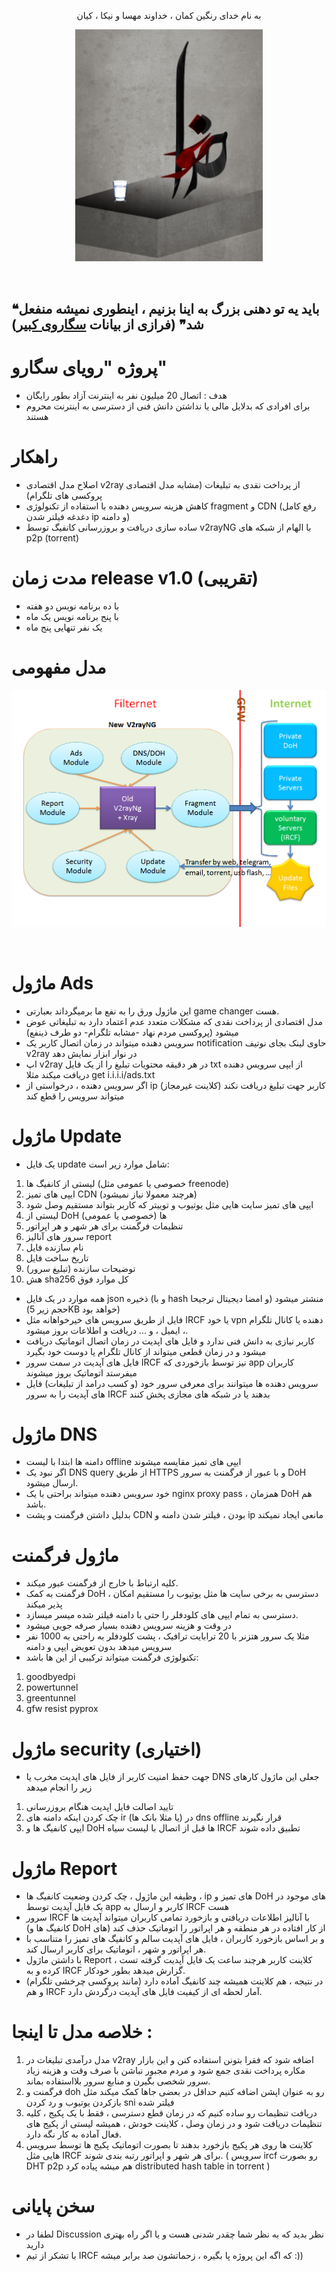 <p align="center">به نام خدای رنگین کمان ، خداوند مهسا و نیکا ، کیان</p>
<p align="center"><img src="/asset/khoda.png?raw=true" width="300" ></p><br>

## ❝باید یه تو دهنی بزرگ به اینا بزنیم ، اینطوری نمیشه منفعل شد❞  (فرازی از بیانات [سگاروی کبیر](https://twitter.com/isegaro))


# پروژه "رویای سگارو"
- هدف : اتصال 20 میلیون نفر به اینترنت آزاد بطور رایگان
- برای افرادی که بدلایل مالی یا نداشتن دانش فنی از دسترسی به اینترنت محروم هستند

# راهکار
- اصلاح مدل اقتصادی v2ray از پرداخت نقدی به تبلیغات (مشابه مدل اقتصادی پروکسی های تلگرام)
- کاهش هزینه سرویس دهنده با استفاده از تکنولوژی fragment و CDN (رفع کامل دغدغه فیلتر شدن ip و دامنه)
- ساده سازی دریافت و بروزرسانی کانفیگ توسط v2rayNG با الهام از شبکه های p2p (torrent)

# مدت زمان release v1.0 (تقریبی)
- با ده برنامه نویس دو هفته
- با پنج برنامه نویس یک ماه
- یک نفر تنهایی پنج ماه


# مدل مفهومی
<p align="center"><img src="/asset/slide1.png?raw=true" width="600" ></p><br>

# ماژول Ads
- این ماژول ورق را به نفع ما برمیگرداند بعبارتی game changer هست.
- مدل اقتصادی از پرداخت نقدی که مشکلات متعدد عدم اعتماد دارد به تبلیغاتی عوض میشود (پروکسی مردم نهاد -مشابه تلگرام- دو طرف ذینفع) 
- سرویس دهنده میتواند در زمان اتصال کاربر یک notification حاوی لینک بجای نوتیف v2ray در نوار ابزار نمایش دهد 
- اپ v2ray در هر دقیقه محتویات تبلیغ را از یک فایل txt از ایپی سرویس دهنده دریافت میکند مثلا get i.i.i.i/ads.txt 
- اگر سرویس دهنده ، درخواستی از ip کاربر جهت تبلیغ دریافت نکند (کلاینت غیرمجاز) میتواند سرویس را قطع کند


# ماژول Update
- یک فایل update شامل موارد زیر است:
1. لیستی از کانفیگ ها (خصوصی یا عمومی مثل freenode)
2. ایپی های تمیز CDN (هرچند معمولا نیاز نمیشود)
3. ایپی های تمیز سایت هایی مثل یوتیوب و توییتر که کاربر بتواند مستقیم وصل شود
4. لیستی از DoH ها (خصوصی یا عمومی)
5. تنظیمات فرگمنت برای هر شهر و هر اپراتور
6. سرور های آنالیز report
7. نام سازنده فایل 
8. تاریخ ساخت فایل
9. توضیحات سازنده (تبلیغ سرور)
10. هش sha256 کل موارد فوق
- همه موارد در یک فایل json ذخیره (و با hash و امضا دیجیتال ترجیحا) منشتر میشود (حجم زیر 5KB خواهد بود)
- فایل از طریق سرویس های خیرخواهانه مثل IRCF یا خود vpn دهنده یا کانال تلگرام ، ایمیل ، و ... دریافت و اطلاعات بروز میشود.
- کاربر نیازی به دانش فنی ندارد و فایل های اپدیت در زمان اتصال اتوماتیک دریافت میشود و در زمان قطعی میتواند از کانال تلگرام یا دوست خود بگیرد
- فایل های آپدیت در سمت سرور IRCF نیز توسط بازخوردی که app کاربران میفرستد اتوماتیک بروز میشوند
- سرویس دهنده ها میتوانند برای معرفی سرور خود (و کسب درامد از تبلیغات) فایل های آپدیت را به سرور IRCF بدهند یا در شبکه های مجازی پخش کنند

# ماژول DNS
- دامنه ها ابتدا با لیست offline ایپی های تمیز مقایسه میشوند
- اگر نبود یک DNS query از طریق HTTPS و با عبور از فرگمنت به سرور DoH ارسال میشود.
- خود سرویس دهنده میتواند براحتی با یک nginx proxy pass ، همزمان DoH هم باشد.
- بدلیل داشتن فرگمنت و پشت CDN بودن ، فیلتر شدن دامنه و ip مانعی ایجاد نمیکند

# ماژول فرگمنت
- کلیه ارتباط با خارج از فرگمنت عبور میکند.
- فرگمنت به کمک DoH ، دسترسی به برخی سایت ها مثل یوتیوب را مستقیم امکان پذیر میکند
- دسترسی به تمام ایپی های کلودفلر را حتی با دامنه فیلتر شده میسر میسازد.
- در وقت و هزینه سرویس دهنده بسیار صرفه جویی میشود
- مثلا یک سرور هتزنر با 20 ترابایت ترافیک ، پشت کلودفلر به راحتی به 1000 نفر سرویس میدهد بدون تعویض ایپی و دامنه 
- تکنولوژی فرگمنت میتواند ترکیبی از این ها باشد:
1. goodbyedpi
2. powertunnel
3. greentunnel
4. gfw resist pyprox

# ماژول security (اختیاری)
- جهت حفظ امنیت کاربر از فایل های اپدیت مخرب یا DNS جعلی این ماژول کارهای زیر را انجام میدهد
1. تایید اصالت فایل اپدیت هنگام بروزرسانی
2. چک کردن اینکه دامنه های ir (یا مثلا بانک ها) در dns offline قرار نگیرند
3. ایپی کانفیگ ها و DoH ها قبل از اتصال با لیست سیاه IRCF تطبیق داده شوند


# ماژول Report 
- وظیفه این ماژول ، چک کردن وضعیت کانفیگ ها ، ip های تمیز و DoH های موجود در یک فایل آپدیت توسط app کاربر و ارسال به IRCF هست
- سرور IRCF با آنالیز اطلاعات دریافتی و بازخورد تمامی کاربران میتواند آپدیت ها (کانفیگ ها و DoH های) از کار افتاده در هر منطقه و هر اپراتور را اتوماتیک حذف کند
- و بر اساس بازخورد کاربران ، فایل های آپدیت سالم و کانفیگ های تمیز را متناسب با هر اپراتور و شهر ، اتوماتیک برای کاربر ارسال کند.
- با داشتن ماژول Report ، کلاینت کاربر هرچند ساعت یک فایل آپدیت گرفته تست کرده و به IRCF گزارش میدهد بطور خودکار.
- در نتیجه ، هم کلاینت همیشه چند کانفیگ آماده دارد (مانند پروکسی چرخشی تلگرام) و هم IRCF آمار لحظه ای از کیفیت فایل های آپدیت درگردش دارد.  


# خلاصه مدل تا اینجا : 
1. مدل درآمدی تبلیغات در v2ray اضافه شود که فقرا بتونن استفاده کنن و این بازار مکاره پرداخت نقدی جمع شود و مردم مجبور نباشن با صرف وقت و هزینه زیاد سرور شخصی بگیرن و منابع سرور بلااستفاده بماند.
2. فرگمنت و doh رو به عنوان اپشن اضافه کنیم حداقل در بعضی جاها کمک میکند مثل بازکردن یوتیوب و رد کردن sni فیلتر شده
3. دریافت تنظیمات رو ساده کنیم که در زمان قطع دسترسی ، فقط با یک پکیج ، کلیه تنظیمات دریافت شود و در زمان وصل ، کلاینت خودش ، همیشه لیستی از پکیج های فعال آماده به کار نگه دارد.
4. کلاینت ها روی هر پکیج بازخورد بدهند تا بصورت اتوماتیک پکیج ها توسط سرویس هایی مثل IRCF برای هر شهر و اپراتور رتبه بندی شوند. ( سرویس ircf رو بصورت DHT p2p هم میشه پیاده کرد distributed hash table in torrent )


# سخن پایانی
- لطفا در Discussion نظر بدید که به نظر شما چقدر شدنی هست و یا اگر راه بهتری دارید
- با تشکر از تیم IRCF که اگه این پروژه پا بگیره ، زحماتشون صد برابر میشه :))

